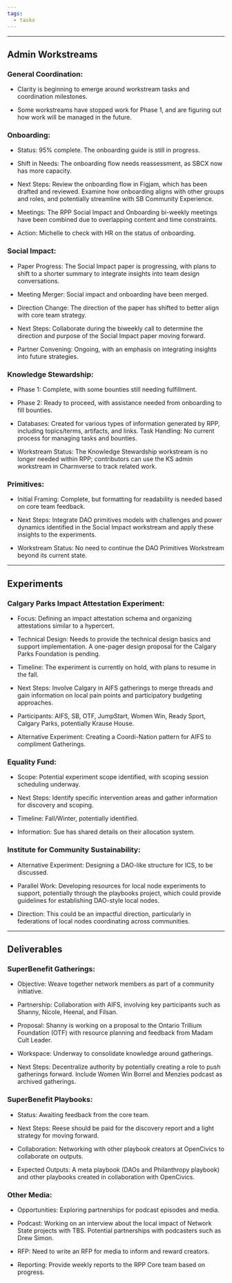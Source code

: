 ```yaml
---
tags:
  - tasks
---
```


---

## **Admin Workstreams**

### General Coordination:

- Clarity is beginning to emerge around workstream tasks and coordination milestones.

- Some workstreams have stopped work for Phase 1, and are figuring out how work will be managed in the future.

### Onboarding:

- Status: 95% complete. The onboarding guide is still in progress. 

- Shift in Needs: The onboarding flow needs reassessment, as SBCX now has more capacity.

- Next Steps: Review the onboarding flow in Figjam, which has been drafted and reviewed. Examine how onboarding aligns with other groups and roles, and potentially streamline with SB Community Experience.

- Meetings: The RPP Social Impact and Onboarding bi-weekly meetings have been combined due to overlapping content and time constraints.

- Action: Michelle to check with HR on the status of onboarding.

### Social Impact:

- Paper Progress: The Social Impact paper is progressing, with plans to shift to a shorter summary to integrate insights into team design conversations.

- Meeting Merger: Social impact and onboarding have been merged.

- Direction Change: The direction of the paper has shifted to better align with core team strategy.

- Next Steps: Collaborate during the biweekly call to determine the direction and purpose of the Social Impact paper moving forward.

- Partner Convening: Ongoing, with an emphasis on integrating insights into future strategies.

### Knowledge Stewardship:

- Phase 1: Complete, with some bounties still needing fulfillment.

- Phase 2: Ready to proceed, with assistance needed from onboarding to fill bounties.

- Databases: Created for various types of information generated by RPP, including topics/terms, artifacts, and links. Task Handling: No current process for managing tasks and bounties.

- Workstream Status: The Knowledge Stewardship workstream is no longer needed within RPP; contributors can use the KS admin workstream in Charmverse to track related work.

### Primitives:

- Initial Framing: Complete, but formatting for readability is needed based on core team feedback.

- Next Steps: Integrate DAO primitives models with challenges and power dynamics identified in the Social Impact workstream and apply these insights to the experiments.

- Workstream Status: No need to continue the DAO Primitives Workstream beyond its current state.

---

## **Experiments**

### Calgary Parks Impact Attestation Experiment:

- Focus: Defining an impact attestation schema and organizing attestations similar to a hypercert.

- Technical Design: Needs to provide the technical design basics and support implementation. A one-pager design proposal for the Calgary Parks Foundation is pending.

- Timeline: The experiment is currently on hold, with plans to resume in the fall.

- Next Steps: Involve Calgary in AIFS gatherings to merge threads and gain information on local pain points and participatory budgeting approaches.

- Participants: AIFS, SB, OTF, JumpStart, Women Win, Ready Sport, Calgary Parks, potentially Krause House.

- Alternative Experiment: Creating a Coordi-Nation pattern for AIFS to compliment Gatherings.

### Equality Fund:

- Scope: Potential experiment scope identified, with scoping session scheduling underway. 

- Next Steps: Identify specific intervention areas and gather information for discovery and scoping. 

- Timeline: Fall/Winter, potentially identified. 

- Information: Sue has shared details on their allocation system.

### Institute for Community Sustainability:

- Alternative Experiment: Designing a DAO-like structure for ICS, to be discussed. 

- Parallel Work: Developing resources for local node experiments to support, potentially through the playbooks project, which could provide guidelines for establishing DAO-style local nodes. 

- Direction: This could be an impactful direction, particularly in federations of local nodes coordinating across communities.

---

## **Deliverables**

### SuperBenefit Gatherings:

- Objective: Weave together network members as part of a community initiative.

- Partnership: Collaboration with AIFS, involving key participants such as Shanny, Nicole, Heenal, and Filsan. 

- Proposal: Shanny is working on a proposal to the Ontario Trillium Foundation (OTF) with resource planning and feedback from Madam Cult Leader. 

- Workspace: Underway to consolidate knowledge around gatherings.

- Next Steps: Decentralize authority by potentially creating a role to push gatherings forward. Include Women Win Borrel and Menzies podcast as archived gatherings.

### SuperBenefit Playbooks:

- Status: Awaiting feedback from the core team. 

- Next Steps: Reese should be paid for the discovery report and a light strategy for moving forward. 

- Collaboration: Networking with other playbook creators at OpenCivics to collaborate on outputs. 

- Expected Outputs: A meta playbook (DAOs and Philanthropy playbook) and other playbooks created in collaboration with OpenCivics.

### Other Media:

- Opportunities: Exploring partnerships for podcast episodes and media. 

- Podcast: Working on an interview about the local impact of Network State projects with TBS. Potential partnerships with podcasters such as Drew Simon.

- RFP: Need to write an RFP for media to inform and reward creators. 

- Reporting: Provide weekly reports to the RPP Core team based on progress.